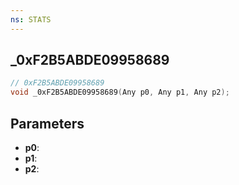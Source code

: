 ```yaml
---
ns: STATS
---
```

## _0xF2B5ABDE09958689

```c
// 0xF2B5ABDE09958689
void _0xF2B5ABDE09958689(Any p0, Any p1, Any p2);
```

## Parameters
* **p0**:
* **p1**:
* **p2**:
